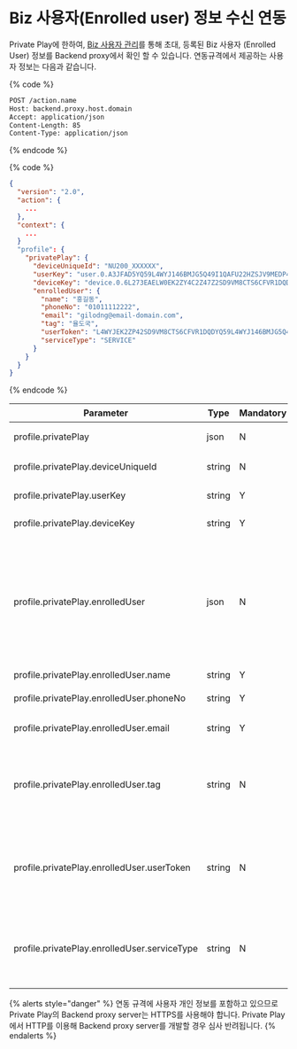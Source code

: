 # Biz 사용자(Enrolled user) 정보 수신 연동

Private Play에 한하여, [Biz 사용자 관리](../../../work-with-nugu-biz/manage-enrolled-user)를 통해 초대, 등록된 Biz 사용자 (Enrolled User) 정보를 Backend proxy에서 확인 할 수 있습니다. 연동규격에서 제공하는 사용자 정보는 다음과 같습니다.

{% code %}
```bash
POST /action.name
Host: backend.proxy.host.domain
Accept: application/json
Content-Length: 85
Content-Type: application/json
```
{% endcode %}

{% code %}
```json
{
  "version": "2.0",
  "action": {
    ...
  },
  "context": {
    ...
  }
  "profile": {
    "privatePlay": {
      "deviceUniqueId": "NU200_XXXXXX",
      "userKey": "user.0.A3JFAD5YQ59L4WYJ146BMJG5Q49I1QAFU22HZSJV9MEDP46KNFDF05YNPAY1P22G",
      "deviceKey": "device.0.6L273EAELW0EK2ZY4C2Z47Z2SD9VM8CTS6CFVR1DQD355W6ZUD92L01ZIQXPRRSD",
      "enrolledUser": {
        "name": "홍길동",
        "phoneNo": "01011112222",
        "email": "gilodng@email-domain.com",
        "tag": "율도국",
        "userToken": "L4WYJEK2ZP42SD9VM8CTS6CFVR1DQDYQ59L4WYJ146BMJG5Q49I1QAFU2",
        "serviceType": "SERVICE"
      }
    }
  }
}
```
{% endcode %}

| Parameter                                     | Type    | Mandatory  | 설명                                                                                                                                                              |
|-----------------------------------------------|---------|------------|-----------------------------------------------------------------------------------------------------------------------------------------------------------------|
| profile.privatePlay                           | json    | N          | Private Play인 경우에만 추가                                                                                                                                           |
| profile.privatePlay.deviceUniqueId            | string  | N          | 스피커 하단에 표기된 등록번호                                                                                                                                                |
| profile.privatePlay.userKey                   | string  | Y          | 익명 처리한 user id                                                                                                                                                  |
| profile.privatePlay.deviceKey                 | string  | Y          | 익명 처리한 device id                                                                                                                                                |
| profile.privatePlay.enrolledUser              | json    | N          | 초대 사용자(enrolled user)인 경우의 정보<br/>Biz 전용 디바이스로 연결된 Private Play 경우 deviceUniqueId, userKey, deviceKey만 수신할 수 있습니다.                                              |
| profile.privatePlay.enrolledUser.name         | string  | Y          | 초대 사용자 이름                                                                                                                                                       |
| profile.privatePlay.enrolledUser.phoneNo      | string  | Y          | 초대 사용자 전화번호                                                                                                                                                     |
| profile.privatePlay.enrolledUser.email        | string  | Y          | 초대 사용자 이메일                                                                                                                                                      |
| profile.privatePlay.enrolledUser.tag          | string  | N          | 초대 사용자 추가 정보 (대리점 코드, 사번, 인트라넷 사용자 아이디 등 필요한 정보를 넣어서 이용)                                                                                                        |
| profile.privatePlay.enrolledUser.userToken    | string  | N          | 초대 사용자에게 [Biz 사용자 API Token 생성](../../../work-with-nugu-biz/biz-api/api-enrolleduser/biz-1/api-enrolleduser-createtoken) 과정에 생성한 Token 정보, Biz Kit 정식판 퍼블리셔 전용  |
| profile.privatePlay.enrolledUser.serviceType  | string  | N          | 초대 받아 등록된 사용자의 초대 유형, Biz Kit 정식판 퍼블리셔 전용 (PLAY, SERVICE)                                                                                                       |

{% alerts style="danger" %}
연동 규격에 사용자 개인 정보를 포함하고 있으므로 Private Play의 Backend proxy server는 HTTPS를 사용해야 합니다. Private Play에서 HTTP를 이용해 Backend proxy server를 개발할 경우 심사 반려됩니다.
{% endalerts %}
